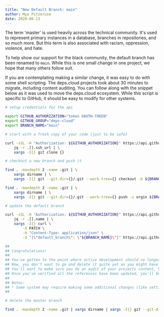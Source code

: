 ```yaml
---
title: "New Default Branch: main"
author: Mya Pitzeruse
date: 2020-06-13
---
```


The term 'master' is used heavily across the technical community.
It's used to represent primary instances in a database, branches in repositories, and so much more.
But this term is also associated with racism, oppression, violence, and hate.

To help show our support for the black community, the default branch has been renamed to `main`.
While this is one small change in one project, we hope that many others follow suit.

If you are contemplating making a similar change, it was easy to do with some shell scripting.
The deps.cloud projects took about 30 minutes to migrate, including content auditing.
You can follow along with the snippet below as it was used to move the deps.cloud ecosystem.
While this script is specific to GitHub, it should be easy to modify for other systems.

```bash
# setup credentials for the api

export GITHUB_AUTHORIZATION="token OAUTH-TOKEN"
export GITHUB_GROUP="deps-cloud"
export BRANCH_NAME="main"

# start with a fresh copy of your code (just to be safe)

curl -sSL -H "Authorization: ${GITHUB_AUTHORIZATION}" https://api.github.com/users/${GITHUB_GROUP}/repos | \
    jq -r .[].ssh_url | \
    xargs -I{} git clone {}

# checkout a new branch and push it

find . -maxdepth 2 -name .git | \
    xargs dirname | \
    xargs -I{} git --git-dir={}/.git --work-tree={} checkout -b ${BRANCH_NAME}

find . -maxdepth 2 -name .git | \
    xargs dirname | \
    xargs -I{} git --git-dir={}/.git --work-tree={} push -u orgin ${BRANCH_NAME}

# update the default branch

curl -sSL -H "Authorization: ${GITHUB_AUTHORIZATION}" https://api.github.com/users/${GITHUB_GROUP}/repos | \
    jq -r .[].name | \
    xargs -I{} curl \
        -X PATCH \
        -H "Content-Type: application/json" \
        -d "{\"default_branch\": \"${BRANCH_NAME}\"}" https://api.github.com/repos/${GITHUB_GROUP}/{}

##
## Congratulations!
##
## You've gotten to the point where active development should no longer be against master.
## Now, you don't want to go and delete it quite yet as you might have some external links pointing to the branch.
## You'll want to make sure you do an audit of your projects content, badges, and workflows.
## Once you've verified all the references have been updated, you'll be able to proceed on.
##
## Notes:
## * Some system may require making some additional changes (like setting up protected branches).
##

# delete the master branch

find . -maxdepth 2 -name .git | xargs dirname | xargs -I{} git --git-dir={}/.git --work-tree={} push origin :master
```
